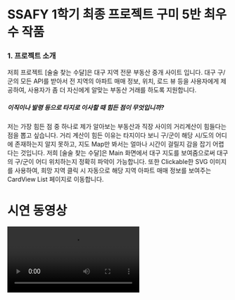 # SSAFY 1학기 최종 프로젝트 구미 5반 최우수 작품

### 1. 프로젝트 소개 

저희 프로젝트 [술술 찾는 수달]은 대구 지역 전문 부동산 중개 사이트 입니다. 대구 구/군의 모든 API를 받아서 전 지역의 아파트 매매 정보, 위치, 로드 뷰 등을 사용자에게 제공하여, 사용자가 좀 더 자신에게 알맞는 부동산 거래를 하도록 지원합니다. 
  ##### 이직이나 발령 등으로 타지로 이사할 때 힘든 점이 무엇입니까?

저는 가장 힘든 점 중 하나로 제가 알아보는 부동산과 직장 사이의 거리계산이 힘들다는 점을 뽑고 싶습니다. 거리 계산이 힘든 이유는 타지이다 보니 구/군이 해당 시/도의 어디에 존재하는지 알지 못하고, 지도 Map만 봐서는 얼마나 시간이 걸릴지 감을 잡기 어렵다는 것입니다. 저희 [술술 찾는 수달]은 Main 화면에서 대구 지도를 보여줌으로써 대구의 구/군이 어디 위치하는지 정확히 파악이 가능합니다. 또한 Clickable한 SVG 이미지를 사용하여, 희망 지역 클릭 시 자동으로 해당 지역 아파트 매매 정보를 보여주는 CardView List 페이지로 이동합니다. 

# 시연 동영상

<video src="시연동영상/시연동영상.mp4"></video>

